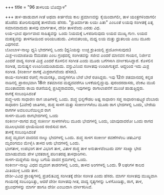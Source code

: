 +++
title = "96 ತಾಳಲಯ ಬೊಮ್ಬಾಳ"

+++
ತಾಳ-ಹಾಡುವಾಗ ಗೀತೆ ಅಥವಾ ಕೀರ್ತನೆಯ ಕಾಲ ಪ್ರಮಾಣವನ್ನು ಕೈಯಿಂದಾಗಲೀ, ತಾಳ ಯಂತ್ರಗಳಿಂದಾಗಲೀ ಹೊಡೆದು ತೋರಿಸುವುದಕ್ಕೆ ತಾಳವೆಂದು ಹೆಸರು. "ಶ್ರುತಿರ್ಮಾತಾ ಲಯಃ ಪಿತಾ" ಎಂಬಂತೆ ಲಯವು ಸಂಗೀತಕ್ಕೆ ಪಿತೃ ಸಮಾನವಾದುದು ತಾಳವು ಮಾರ್ಗತಾಳ, ದೇಶೀ ತಾಳವೆಂದು ಎರಡು ವಿಧ.  
ಲಯ-ಭಾವ ಪೂರ್ಣವಾದ ಸಾಹಿತ್ಯವನ್ನು ಒಂದು ನಿಯಮಕ್ಕೆ ಒಳಪಡಿಸುವುದು ಲಯದ ಮುಖ್ಯ ಗುಣ. ಲಯದ ಮಹತ್ವವನ್ನು ತಾಳಗತಿಯಿಂದ ಅರಿಯಬಹುದು. ವಿಳಂಬಿತಲಯ, ಮಧ್ಯ ಲಯ ಮತ್ತು ಧ್ರುತಲಯ ಎಂಬ ಮೂರು ವಿಧಗಳಿವೆ.   
ಬೊಂಬಾಳ-ನಾಲ್ಕು ಧ್ವನಿ ಭೇದಗಳಲ್ಲಿ ಒಂದು (ಧ್ವನಿಯನ್ನು ಉಚ್ಛ ಶ್ರುತಿಯಲ್ಲಿ ಪ್ರಯೋಗಿಸುವುದು)  
ಮಿಶ್ರ-ಉಮಾಪತಿಯ ಔಮಪತಂ ಎಂಬ ಗ್ರಂಥದಲ್ಲಿ ಸಂಗೀತವನ್ನು ಸಜೀವ ಎಂದರೆ ಮಾನವನ ಗಾಯನ, ನಿರ್ಜೀವ ಎಂದರೆ ವಾದ್ಯ ಸಂಗೀತ ಮಿಶ್ರ ಎಂದರೆ ಕೊಳಲಿನ ಸಂಗೀತ ಎಂದು ಮೂರು ಬಗೆಗಳಾಗಿ ವರ್ಗೀಕರಿಸಿದ್ದಾರೆ. ಕೊಳಲಿನ ಸಂಗೀತ, ಮನುಷ್ಯನ ಉಸಿರಿನಿಂದುಂಟಾದುದು. ವಸ್ತುವಿನಿಂದ ಸಂಗೀತವು ಉಂಟಾಗುತ್ತದೆ. ಆದ್ದರಿಂದ ಇದು ಮಿಶ್ರ ಸಂಗೀತ. (ಸಂಕೀರ್ಣ ರಾಗಕ್ಕೆ ಮಿಶ್ರರಾಗವೆಂದು ಹೆಸರು).  
ಠಾಯ-ಸಂಗೀತದ ರಚನೆ; ಗಾಯನಕ್ಕೂ, ವಾದ್ಯಗಳಿಗೂ ಬೇರೆ ಬೇರೆ ರಚಿಸಿದ್ದರು. ಇವು 12ನೇ ಶತಮಾನದಲ್ಲಿ ಕನ್ನಡ ನಾಡಿನಲ್ಲಿ ಪ್ರಾರಂಭವಾಗಿ 18ನೇ ಶತಮಾನದ ಮಧ್ಯದವರೆಗೂ ಬಳಕೆಯಲ್ಲಿದ್ದುವು. ಪುರಂದರದಾಸರು, ವೆಂಕಟ ಮುಖಿ ಮುಂತಾದವರು ಠಾಯ ರಚನೆಯಲ್ಲಿ ಪ್ರಸಿದ್ಧರಾದವರು, ಇವುಗಳನ್ನು ರಾಗಾಲಾಪನೆಗೆ ಮುಂಚೆ ಹಾಡುತ್ತಿದ್ದರು.   
ರಾಗಕ್ಕೆ ಸಂಬಂಧಿಸಿದಂತೆ  
ಶುದ್ಧ-ಆರು ಸಾಧಾರಣ ರಾಗ ಜಾತಿಗಳಲ್ಲಿ ಒಂದು. ಶುದ್ಧ ಭಿನ್ನಗೌಡಲ ಅಷ್ಟ ಸಾಧಾರಣ ಸಪ್ತ ಸಾಧಾರಣಷಟ್ಸ್ವರ ವೆಂಬಾರು ಸಾಧಾರಣ (ವಿವೇಕ) ಜಾತಿಗಳು, ಶುದ್ಧ ಸಾಳಗ ಮತ್ತು ಸಂಕೀರ್ಣಗಳೆಂಬ ಮೂರು ರಾಗ ಭೇದಗಳಲ್ಲಿ ಒಂದು, ಬೇರೆಯ ರಾಗಗಳ ಅವಲಂಬನೆಯಿಲ್ಲದ ರಾಗ   
ಸಾಳಗ-ಮೂರು ರಾಗಭೇದಗಳಲ್ಲಿ ಒಂದು  
ಸಂಕೀರ್ಣ-ರಾಗದ ಶುದ್ಧ ಸಂಕೀರ್ಣ ಸಾಳಗಗಳೆಂಬ ಮೂರು ಭೇದಗಳಲ್ಲಿ ಒಂದು, ಯಾವುದಾದರೋ ಒಂದು ರಾಗದ ಮೂಲಭಾವದ ಛಾಯೆಯಿಂದ ರಂಜಿಸುವ ರಾಗ.  
ತಾಳಕ್ಕೆ ಸಂಬಂಧಿಸಿದಂತೆ  
ಶುದ್ಧ ಮೃದಂಗ ವಾದನದ ನಾಲ್ಕು ಭೇದಗಳಲ್ಲಿ ಒಂದು. ಶುದ್ಧ ಸಾಳಗ ಸಂಕೀರ್ಣ ಠವಣೆಗಳೆಂಬ ಚತುರ್ವಿಧ ಮೃದಂಗಮಂ ಮೇಳೈಸಿ ತಾಳದ ಆರು ಭೇದಗಳಲ್ಲಿ ಒಂದು.  
ಭಂಗತಾಳ, ಉಪಭಂಗ ತಾಳ ವಿಭಂಗ ತಾಳ, ವಿತಾಳ ಶುದ್ಧ ತಾಳ ಅನುತಾಳವೆಂಬುದು ವರ್ಗ ಸಂಖ್ಯಾ ಭೇದ ಮಾಗಿಹುವೆಂದು ಪೇಳ ಭರತಶಾಸ್ತ್ರ ಪರಿಣತರಪ್ಪ ತಾಳಧಾರಿಗಳು.   
ಸಾಳಗ-ಮದ್ದಳೆಯ ನಾಲ್ಕು ಬಗೆಯ ವಾದನ ಕ್ರಮಗಳಲ್ಲಿ ಒಂದು.   
ಸಂಕೀರ್ಣ-ನಾಲ್ಕು ವಿಧದ ಮೃದಂಗ ತಾಡನಗಳಲ್ಲಿ ಒಂದು, ತಾಳದ ಅಂಗಗಳಲ್ಲಿ ಒಂದು. 9 ಲಘುಗಳ ಕಾಲದ ಮಿತಿಯುಳ್ಳ ಒಂದು ತಾಳ.  
ದೇಶೀ-ವಿವಿಧ ಪ್ರಾಂತ್ಯಗಳಲ್ಲಿ ಪ್ರಚಲಿತವಿದ್ದ ಸಂಗೀತಕ್ಕೆ ದೇಶೀ ಸಂಗೀತ ಎಂದು ಹೆಸರು. ಮಾರ್ಗ ಸಂಗೀತವು ಮುಖ್ಯವಾಗಿ ಗಾಯನಕ್ಕೆ ಸಂಬಂಧಿಸಿತ್ತು, ಆದರೆ ದೇಶೀ ಸಂಗೀತವು ಗೀತ, ವಾದ್ಯ ನೃತ್ಯಗಳನ್ನು ಒಳಗೊಂಡಿತ್ತು, ರಾಗ, ತಾಳ, ಪ್ರಬಂಧಗಳನ್ನು ಮಾರ್ಗ ಹಾಗೂ ದೇಶೀ ಎಂಬುದಾಗಿ ವರ್ಗೀಕರಿಸಿವೆ.